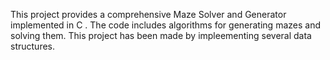 This project provides a comprehensive Maze Solver and Generator implemented in C . The code includes algorithms for generating mazes and solving them. This project has been made by impleementing several data structures. 
